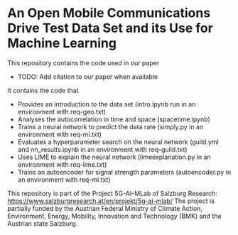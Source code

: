 # An Open Mobile Communications Drive Test Data Set and its Use for Machine Learning #

This repository contains the code used in our paper
* TODO: Add citation to our paper when available

It contains the code that 
* Provides an introduction to the data set (intro.ipynb run in an environment with req-geo.txt)
* Analyses the autocorrelation in time and space (spacetime.ipynb)
* Trains a neural network to predict the data rate (simply.py in an environment with req-ml.txt)
* Evaluates a hyperparameter search on the neural network (guild.yml and nn_results.ipynb in an environment with req-guild.txt)
* Uses LIME to explain the neural network (limeexplanation.py in an environment with req-lime.txt)
* Trains an autoencoder for signal strength parameters (autoencoder.py in an environment with req-ml.txt)

This repository is part of the Project 5G-AI-MLab of Salzburg Research: https://www.salzburgresearch.at/en/projekt/5g-ai-mlab/
The project is partially funded by the Austrian Federal Ministry of Climate Action, Environment, Energy, Mobility, Innovation and Technology (BMK) and the Austrian state Salzburg.
